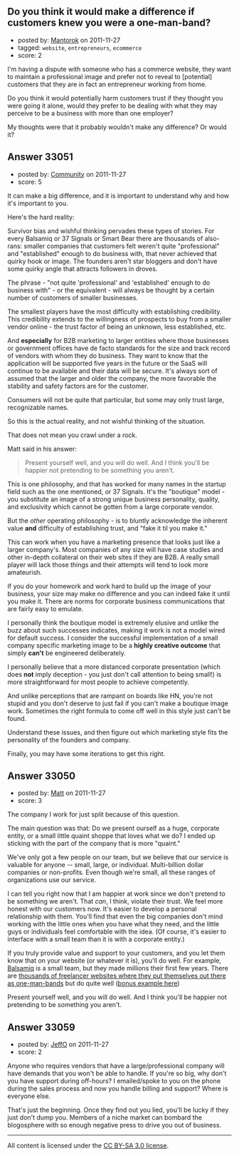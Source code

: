 ## Do you think it would make a difference if customers knew you were a one-man-band?

- posted by: [Mantorok](https://stackexchange.com/users/-1/14686-mantorok) on 2011-11-27
- tagged: `website`, `entrepreneurs`, `ecommerce`
- score: 2

I'm having a dispute with someone who has a commerce website, they want to maintain a professional image and prefer not to reveal to [potential] customers that they are in fact an entrepreneur working from home.

Do you think it would potentially harm customers trust if they thought you were going it alone, would they prefer to be dealing with what they may perceive to be a business with more than one employer?

My thoughts were that it probably wouldn't make any difference?  Or would it?


## Answer 33051

- posted by: [Community](https://stackexchange.com/users/-1/-1-community) on 2011-11-27
- score: 5

It can make a big difference, and it is important to understand why and how it's important to you. 

Here's the hard reality:

Survivor bias and wishful thinking pervades these types of stories. For every Balsamiq or 37 Signals or Smart Bear there are thousands of also-rans: smaller companies that customers felt weren't quite "professional" and "established" enough to do business with, that never achieved that quirky hook or image. The founders aren't star bloggers and don't have some quirky angle that attracts followers in droves. 

The phrase - "not quite 'professional' and 'established' enough to do business with" - or the equivalent - will always be thought by a certain number of customers of smaller businesses. 

The smallest players have the most difficulty with establishing credibility. This credibility extends to the willingness of prospects to buy from a smaller vendor online - the trust factor of being an unknown, less established, etc. 

And **especially** for B2B marketing to larger entities where those businesses or government offices have de facto standards for the size and track record of vendors with whom they do business. They want to know that the application will be supported five years in the future or the SaaS will continue to be available and their data will be secure. It's always sort of assumed that the larger and older the company, the more favorable the stability and safety factors are for the customer.

Consumers will not be quite that particular, but some may only trust large, recognizable names. 

So this is the actual reality, and not wishful thinking of the situation. 

That does not mean you crawl under a rock. 

Matt said in his answer:

> Present yourself well, and you will do well. And I think you'll be happier not pretending to be something you aren't.

This is one philosophy, and that has worked for many names in the startup field such as the one mentioned, or 37 Signals. It's the "boutique" model - you substitute an image of a strong unique business personality, quality, and exclusivity which cannot be gotten from a large corporate vendor. 

But the *other* operating philosophy - is to bluntly acknowledge the inherent value **and** difficulty of establishing trust, and "fake it til you make it."

This can work when you have a marketing presence that looks just like a larger company's. Most companies of any size will have case studies and other in-depth collateral on their web sites if they are B2B. A really small player will lack those things and their attempts will tend to look more amateurish. 

If you do your homework and work hard to build up the image of your business, your size may make no difference and you can indeed fake it until you make it. There are norms for corporate business communications that are fairly easy to emulate. 

I personally think the boutique model is extremely elusive and unlike the buzz about such successes indicates, making it work is not a model wired for default success. I consider the successful implementation of a small company specific marketing image to be a **highly creative outcome** that simply **can't** be engineered deliberately. 

I personally believe that a more distanced corporate presentation (which does **not** imply deception - you just don't call attention to being small!) is more straightforward for most people to achieve competently. 

And unlike perceptions that are rampant on boards like HN, you're not stupid and you don't deserve to just fail if you can't make a boutique image work. Sometimes the right formula to come off well in this style just can't be found. 

Understand these issues, and then figure out which marketing style fits the personality of the founders and company. 

Finally, you may have some iterations to get this right. 


## Answer 33050

- posted by: [Matt](https://stackexchange.com/users/-1/14496-matt) on 2011-11-27
- score: 3

<p>The company I work for just split because of this question.</p>

<p>The main question was that: Do we present ourself as a huge, corporate entity, or a small little quaint shoppe that loves what we do? I ended up sticking with the part of the company that is more "quaint."</p>

<p>We've only got a few people on our team, but we believe that our service is valuable for anyone -- small, large, or individual. Multi-billion dollar companies or non-profits. Even though we're small, all these ranges of organizations use our service.</p>

<p>I can tell you right now that I am happier at work since we don't pretend to be something we aren't. That <em>can</em>, I think, violate their trust. We feel more honest with our customers now. It's easier to develop a personal relationship with them. You'll find that even the big companies don't mind working with the little ones when you have what they need, and the little guys or individuals feel comfortable with the idea. (Of course, it's easier to interface with a small team than it is with a corporate entity.)</p>

<p>If you truly provide value and support to your customers, and you let them know that on your website (or whatever it is), you'll do well. For example, <a href="http://www.balsamiq.com" rel="nofollow">Balsamiq</a> is a small team, but they made millions their first few years.  There are <a href="http://www.csselite.com/category/showcase/designer" rel="nofollow">thousands of freelancer websites where they put themselves out there as one-man-bands</a> but do quite well (<a href="http://whoisleon.com/" rel="nofollow">bonus example here</a>)</p>

<p>Present yourself well, and you will do well. And I think you'll be happier not pretending to be something you aren't.</p>



## Answer 33059

- posted by: [JeffO](https://stackexchange.com/users/-1/1796-jeffo) on 2011-11-27
- score: 2

Anyone who requires vendors that have a large/professional company will have demands that you won't be able to handle. If you're so big, why don't you have support during off-hours? I emailed/spoke to you on the phone during the sales process and now you handle billing and support? Where is everyone else. 

That's just the beginning. Once they find out you lied, you'll be lucky if they just don't dump you. Members of a niche market can bombard the blogosphere with so enough negative press to drive you out of business.




---

All content is licensed under the [CC BY-SA 3.0 license](https://creativecommons.org/licenses/by-sa/3.0/).
